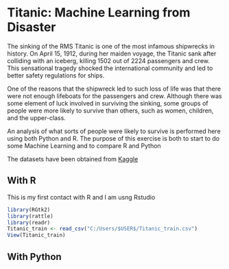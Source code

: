 # Titanic: Machine Learning from Disaster

The sinking of the RMS Titanic is one of the most infamous shipwrecks in history.  On April 15, 1912, during her maiden voyage, the Titanic sank after colliding with an iceberg, killing 1502 out of 2224 passengers and crew. This sensational tragedy shocked the international community and led to better safety regulations for ships.

One of the reasons that the shipwreck led to such loss of life was that there were not enough lifeboats for the passengers and crew. Although there was some element of luck involved in surviving the sinking, some groups of people were more likely to survive than others, such as women, children, and the upper-class.

An analysis of what sorts of people were likely to survive is performed here using both Python and R. The purpose of this exercise is both to start to do some Machine Learning and to compare R and Python 

The datasets have been obtained from [Kaggle](https://www.kaggle.com/c/titanic/overview)


## With R
This is my first contact with R and I am usng Rstudio
```r
library(RGtk2)
library(rattle)
library(readr)
Titanic_train <- read_csv("C:/Users/$USER$/Titanic_train.csv")
View(Titanic_train)
```

## With Python
